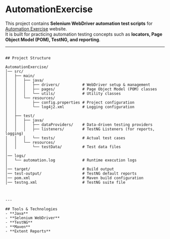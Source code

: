 # AutomationExercise

This project contains **Selenium WebDriver automation test scripts** for [Automation Exercise](https://automationexercise.com) website.  
It is built for practicing automation testing concepts such as **locators, Page Object Model (POM), TestNG, and reporting**.

-----
```plaintext

## Project Structure

AutomationExercise/
│── src/
│   ├── main/
│   │   ├── java/
│   │   │   ├── drivers/          # WebDriver setup & management
│   │   │   ├── pages/            # Page Object Model (POM) classes
│   │   │   └── utils/            # Utility classes 
│   │   └── resources/
│   │       ├── config.properties # Project configuration
│   │       └── log4j2.xml        # Logging configuration
│   │
│   ├── test/
│   │   ├── java/
│   │   │   ├── dataProviders/    # Data-driven testing providers
│   │   │   ├── listeners/        # TestNG Listeners (for reports, logging)
│   │   │   └── tests/            # Actual test cases
│   │   └── resources/
│   │       └── testData/         # Test data files 
│
│── logs/
│   └── automation.log            # Runtime execution logs
│
│── target/                       # Build output 
│── test-output/                  # TestNG default reports
│── pom.xml                       # Maven build configuration
│── testng.xml                    # TestNG suite file



---

## Tools & Technologies
- **Java**
- **Selenium WebDriver**
- **TestNG**
- **Maven**
- **Extent Reports**

